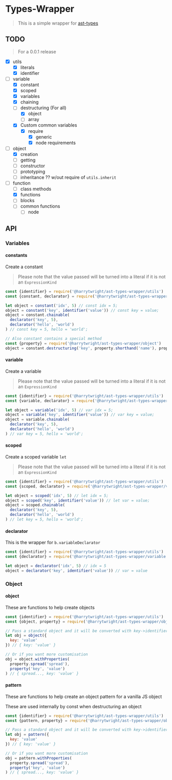 # Types-Wrapper

> This is a simple wrapper for [ast-types](https://github.com/benjamn/ast-types)

## TODO

> For a 0.0.1 release

- [x] utils
    - [x] literals
    - [x] identifier
- [ ] variable
    - [x] constant
    - [x] scoped
    - [x] variables
    - [x] chaining
    - [ ] destructuring (For all)
      - [x] object
      - [ ] array
    - [X] Custom common variables
        - [X] require
          - [X] generic
          - [X] node requirements
- [ ] object
    - [x] creation
    - [ ] getting
    - [ ] constructor
    - [ ] prototyping
    - [ ] inheritance ?? w/out require of `utils.inherit`
- [ ] function
    - [ ] class methods
    - [X] functions
    - [ ] blocks
    - [ ] common functions
        - [ ] node

## API

### Variables

#### constants

Create a constant

> Please note that the value passed will be turned into a literal if it is not an `ExpressionKind`

```javascript
const {identifier} = require('@harrytwright/ast-types-wrapper/utils')
const {constant, declarator} = require('@harrytwright/ast-types-wrapper/variable')

let object = constant('idx', 5) // const idx = 5;
object = constant('key', identifier('value')) // const key = value;
object = constant.chainable(
  declarator('key', 5),
  declarator('hello', 'world')
) // const key = 5, hello = 'world';

// Also constant contains a special method
const {property} = require('@harrytwright/ast-types-wrapper/object')
object = constant.destructuring('key', property.shorthand('name'), property.spread('...rest'))
```

#### variable

Create a variable

> Please note that the value passed will be turned into a literal if it is not an `ExpressionKind`

```javascript
const {identifier} = require('@harrytwright/ast-types-wrapper/utils')
const {variable, declarator} = require('@harrytwright/ast-types-wrapper/variable')

let object = variable('idx', 5) // var idx = 5;
object = variable('key', identifier('value')) // var key = value;
object = variable.chainable(
  declarator('key', 5),
  declarator('hello', 'world')
) // var key = 5, hello = 'world';
```

#### scoped

Create a scoped variable `let`

> Please note that the value passed will be turned into a literal if it is not an `ExpressionKind`

```javascript
const {identifier} = require('@harrytwright/ast-types-wrapper/utils')
const {scoped, declarator} = require('@harrytwright/ast-types-wrapper/variable')

let object = scoped('idx', 5) // let idx = 5;
object = scoped('key', identifier('value')) // let var = value;
object = scoped.chainable(
  declarator('key', 5),
  declarator('hello', 'world')
) // let key = 5, hello = 'world';
```

#### declarator

This is the wrapper for `b.variableDeclarator`

```javascript
const {identifier} = require('@harrytwright/ast-types-wrapper/utils')
const {declarator} = require('@harrytwright/ast-types-wrapper/variable')

let object = declarator('idx', 5) // idx = 5
object = declarator('key', identifier('value')) // var = value
```

### Object

#### object

These are functions to help create objects

```javascript
const {identifier} = require('@harrytwright/ast-types-wrapper/utils')
const {object, property} = require('@harrytwright/ast-types-wrapper/object')

// Pass a standard object and it will be converted with key->identifier, value->literal|Node
let obj = object({
  key: 'value'
}) // { key: 'value' } 

// Or if you want more customisation
obj = object.withProperties(
  property.spread('spread'),
  property('key', 'value')
) // { spread..., key: 'value' } 
```

#### pattern

These are functions to help create an object pattern for a vanilla JS object

These are used internally by const when destructuring an object

```javascript
const {identifier} = require('@harrytwright/ast-types-wrapper/utils')
const {pattern, property} = require('@harrytwright/ast-types-wrapper/object')

// Pass a standard object and it will be converted with key->identifier, value->literal|Node
let obj = pattern({
  key: 'value'
}) // { key: 'value' } 

// Or if you want more customisation
obj = pattern.withProperties(
  property.spread('spread'),
  property('key', 'value')
) // { spread..., key: 'value' } 
```
